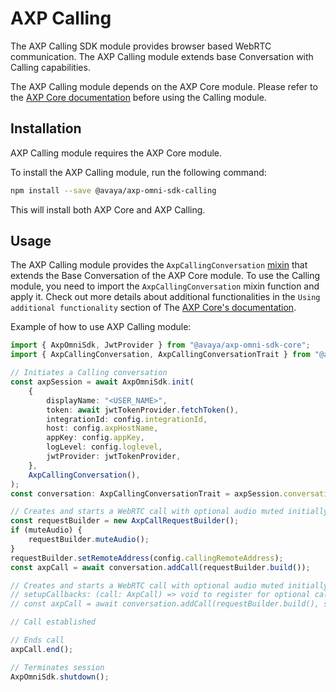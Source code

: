 # AXP Calling

The AXP Calling SDK module provides browser based WebRTC communication. The AXP Calling module extends base Conversation with Calling capabilities.

The AXP Calling module depends on the AXP Core module. Please refer to the [AXP Core documentation](./core.md) before using the Calling module.

## Installation

AXP Calling module requires the AXP Core module.

To install the AXP Calling module, run the following command:

```bash
npm install --save @avaya/axp-omni-sdk-calling
```

This will install both AXP Core and AXP Calling.

## Usage

The AXP Calling module provides the `AxpCallingConversation` [mixin](https://www.typescriptlang.org/docs/handbook/mixins.html) that extends the Base Conversation of the AXP Core module. To use the Calling module, you need to import the `AxpCallingConversation` mixin function and apply it. Check out more details about additional functionalities in the `Using additional functionality` section of The [AXP Core's documentation](./core.md).

Example of how to use AXP Calling module:

```ts
import { AxpOmniSdk, JwtProvider } from "@avaya/axp-omni-sdk-core";
import { AxpCallingConversation, AxpCallingConversationTrait } from "@avaya/axp-omni-sdk-calling";

// Initiates a Calling conversation
const axpSession = await AxpOmniSdk.init(
	{
		displayName: "<USER_NAME>",
		token: await jwtTokenProvider.fetchToken(),
		integrationId: config.integrationId,
		host: config.axpHostName,
		appKey: config.appKey,
		logLevel: config.loglevel,
		jwtProvider: jwtTokenProvider,
	},
	AxpCallingConversation(),
);
const conversation: AxpCallingConversationTrait = axpSession.conversations[0];

// Creates and starts a WebRTC call with optional audio muted initially
const requestBuilder = new AxpCallRequestBuilder();
if (muteAudio) {
	requestBuilder.muteAudio();
}
requestBuilder.setRemoteAddress(config.callingRemoteAddress);
const axpCall = await conversation.addCall(requestBuilder.build());

// Creates and starts a WebRTC call with optional audio muted initially with optional
// setupCallbacks: (call: AxpCall) => void to register for optional call related callbacks
// const axpCall = await conversation.addCall(requestBuilder.build(), setupCallbacks);

// Call established

// Ends call
axpCall.end();

// Terminates session
AxpOmniSdk.shutdown();
```
